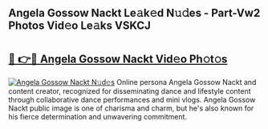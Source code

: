 ## Angela Gossow Nackt Le𝚊k𝚎d N𝚞𝚍es - Part-Vw2 Photos Vid𝚎o Le𝚊ks VSKCJ

# <h2><a href="http://fb6k4t.evod.top/?m=Angela+Gossow+Nackt">🔗 👉🔴 Angela Gossow Nackt Vid𝚎o Ph𝚘t𝚘s</a></h2>

[![Angela Gossow Nackt N𝚞d𝚎s](https://i.imgur.com/8V9OHl7.gif)](http://fb6k4t.evod.top/?m=Angela+Gossow+Nackt)
Online persona Angela Gossow Nackt and content creator, recognized for disseminating dance and lifestyle content through collaborative dance performances and mini vlogs. Angela Gossow Nackt public image is one of charisma and charm, but he's also known for his fierce determination and unwavering commitment. 
